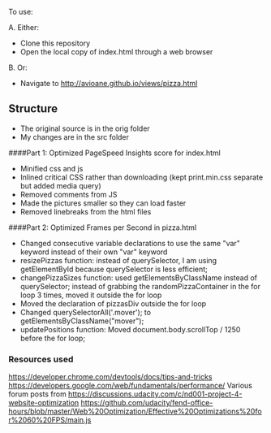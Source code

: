 To use:

A. Either:
- Clone this repository
- Open the local copy of index.html through a web browser

B. Or:
- Navigate to http://avioane.github.io/views/pizza.html

## Structure
- The original source is in the orig folder
- My changes are in the src folder

####Part 1: Optimized PageSpeed Insights score for index.html

- Minified css and js
- Inlined critical CSS rather than downloading (kept print.min.css separate but added media query)
- Removed comments from JS
- Made the pictures smaller so they can load faster
- Removed linebreaks from the html files

####Part 2: Optimized Frames per Second in pizza.html

- Changed consecutive variable declarations to use the same "var" keyword instead of their own "var" keyword
- resizePizzas function: instead of querySelector, I am using getElementById because querySelector is less efficient;
- changePizzaSizes function: used getElementsByClassName instead of querySelector; instead of grabbing the randomPizzaContainer in the for loop 3 times, moved it outside the for loop
- Moved the declaration of pizzasDiv outside the for loop
- Changed querySelectorAll('.mover'); to getElementsByClassName("mover");
- updatePositions function: Moved document.body.scrollTop / 1250 before the for loop;

### Resources used
https://developer.chrome.com/devtools/docs/tips-and-tricks
https://developers.google.com/web/fundamentals/performance/
Various forum posts from https://discussions.udacity.com/c/nd001-project-4-website-optimization
https://github.com/udacity/fend-office-hours/blob/master/Web%20Optimization/Effective%20Optimizations%20for%2060%20FPS/main.js